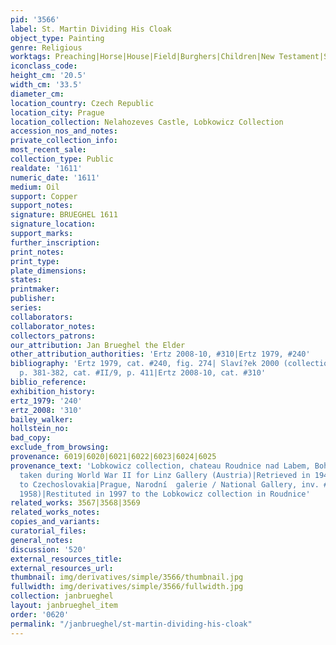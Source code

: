 ```yaml
---
pid: '3566'
label: St. Martin Dividing His Cloak
object_type: Painting
genre: Religious
worktags: Preaching|Horse|House|Field|Burghers|Children|New Testament|Saint|Wagon
iconclass_code:
height_cm: '20.5'
width_cm: '33.5'
diameter_cm:
location_country: Czech Republic
location_city: Prague
location_collection: Nelahozeves Castle, Lobkowicz Collection
accession_nos_and_notes:
private_collection_info:
most_recent_sale:
collection_type: Public
realdate: '1611'
numeric_date: '1611'
medium: Oil
support: Copper
support_notes:
signature: BRUEGHEL 1611
signature_location:
support_marks:
further_inscription:
print_notes:
print_type:
plate_dimensions:
states:
printmaker:
publisher:
series:
collaborators:
collaborator_notes:
collectors_patrons:
our_attribution: Jan Brueghel the Elder
other_attribution_authorities: 'Ertz 2008-10, #310|Ertz 1979, #240'
bibliography: 'Ertz 1979, cat. #240, fig. 274| Slaví?ek 2000 (collection catalogue),
  p. 381-382, cat. #II/9, p. 411|Ertz 2008-10, cat. #310'
biblio_reference:
exhibition_history:
ertz_1979: '240'
ertz_2008: '310'
bailey_walker:
hollstein_no:
bad_copy:
exclude_from_browsing:
provenance: 6019|6020|6021|6022|6023|6024|6025
provenance_text: 'Lobkowicz collection, chateau Roudnice nad Labem, Bohemia |1941
  taken during World War II for Linz Gallery (Austria)|Retrieved in 1946 and restituted
  to Czechoslovakia|Prague, Narodní  galerie / National Gallery, inv. #O 9301 (DO
  1958)|Restituted in 1997 to the Lobkowicz collection in Roudnice'
related_works: 3567|3568|3569
related_works_notes:
copies_and_variants:
curatorial_files:
general_notes:
discussion: '520'
external_resources_title:
external_resources_url:
thumbnail: img/derivatives/simple/3566/thumbnail.jpg
fullwidth: img/derivatives/simple/3566/fullwidth.jpg
collection: janbrueghel
layout: janbrueghel_item
order: '0620'
permalink: "/janbrueghel/st-martin-dividing-his-cloak"
---
```

